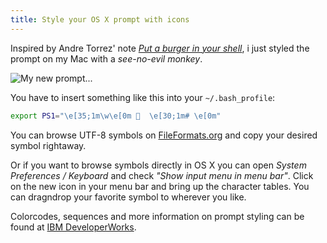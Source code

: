 ```yaml
---
title: Style your OS X prompt with icons
---
```

Inspired by Andre Torrez' note [*Put a burger in your shell*](http://notes.torrez.org/2013/04/put-a-burger-in-your-shell.html), i just styled the prompt on my Mac with a *see-no-evil monkey*.

![My new prompt...](/media/prompt-with-monkey.png)

You have to insert something like this into your `~/.bash_profile`:

```bash
export PS1="\e[35;1m\w\e[0m 🙈  \e[30;1m# \e[0m"
```

You can browse UTF-8 symbols on [FileFormats.org](http://www.fileformat.info/info/unicode/block/index.htm) and copy your desired symbol rightaway.

Or if you want to browse symbols directly in OS X you can open *System Preferences / Keyboard* and check *"Show input menu in menu bar"*. Click on the new icon in your menu bar and bring up the character tables. You can dragndrop your favorite symbol to wherever you like.

Colorcodes, sequences and more information on prompt styling can be found at [IBM DeveloperWorks](http://www.ibm.com/developerworks/linux/library/l-tip-prompt/).
